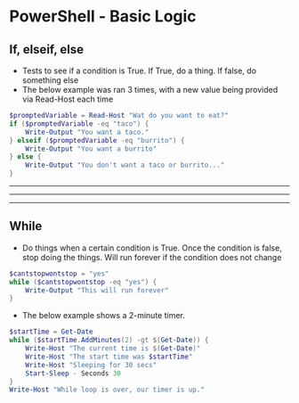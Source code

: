 # PowerShell - Basic Logic

## **If, elseif, else**

- Tests to see if a condition is True. If True, do a thing. If false, do something else
- The below example was ran 3 times, with a new value being provided via Read-Host each time

```PowerShell
$promptedVariable = Read-Host "Wat do you want to eat?"
if ($promptedVariable -eq "taco") {
    Write-Output "You want a taco."
} elseif ($promptedVariable -eq "burrito") {
    Write-Output "You want a burrito"
} else {
    Write-Output "You don't want a taco or burrito..."
}
```


---
---
---

## **While**

- Do things when a certain condition is True. Once the condition is false, stop doing the things. Will run forever if the condition does not change

```PowerShell
$cantstopwontstop = "yes"
while ($cantstopwontstop -eq "yes") {
    Write-Output "This will run forever"
}
```
- The below example shows a 2-minute timer.

```PowerShell
$startTime = Get-Date
while ($startTime.AddMinutes(2) -gt $(Get-Date)) {
    Write-Host "The current time is $(Get-Date)"
    Write-Host "The start time was $startTime"
    Write-Host "Sleeping for 30 secs"
    Start-Sleep - Seconds 30
} 
Write-Host "While loop is over, our timer is up."
```
